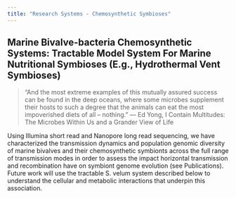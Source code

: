 ```yaml
---
title: "Research Systems - Chemosynthetic Symbioses"
---
```

## Marine Bivalve-bacteria Chemosynthetic Systems: Tractable Model System For Marine Nutritional Symbioses (E.g., Hydrothermal Vent Symbioses)

>“And the most extreme examples of this mutually assured success can be found in the deep oceans, where some microbes supplement their hosts to such a degree that the animals can eat the most impoverished diets of all – nothing.”
― Ed Yong, I Contain Multitudes: The Microbes Within Us and a Grander View of Life

Using Illumina short read and Nanopore long read sequencing, 
we have characterized the transmission dynamics and population genomic diversity of marine bivalves 
and their chemosynthetic symbionts across the full range of transmission modes in order to assess the 
impact horizontal transmission and recombination have on symbiont genome evolution (see Publications). 
Future work will use the tractable S. velum system described below to understand the cellular and metabolic interactions that underpin this association.
